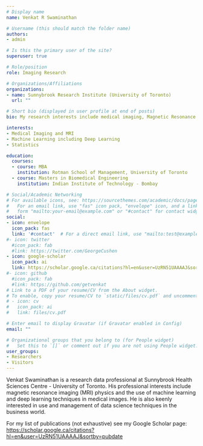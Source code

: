 ```yaml
---
# Display name
name: Venkat R Swaminathan

# Username (this should match the folder name)
authors:
- admin

# Is this the primary user of the site?
superuser: true

# Role/position
role: Imaging Research

# Organizations/Affiliations
organizations:
- name: Sunnybrook Research Institute (University of Toronto)
  url: ""

# Short bio (displayed in user profile at end of posts)
bio: My research interests include medical imaging, Magnetic Resonance Imaging (MRI), machine learning and statistics.

interests:
- Medical Imaging and MRI
- Machine Learning including Deep Learning
- Statistics

education:
  courses:
  - course: MBA
    institution: Rotman School of Management, University of Toronto
  - course: Masters in Biomedical Engineering
    institution: Indian Institute of Technology - Bombay

# Social/Academic Networking
# For available icons, see: https://sourcethemes.com/academic/docs/page-builder/#icons
#   For an email link, use "fas" icon pack, "envelope" icon, and a link in the
#   form "mailto:your-email@example.com" or "#contact" for contact widget.
social:
- icon: envelope
  icon_pack: fas
  link: '#contact'  # For a direct email link, use "mailto:test@example.org".
#- icon: twitter
  #icon_pack: fab
  #link: https://twitter.com/GeorgeCushen
- icon: google-scholar
  icon_pack: ai
  link: https://scholar.google.ca/citations?hl=en&user=UzRN51UAAAAJ&sortby=pubdate
#- icon: github
  #icon_pack: fab
  #link: https://github.com/getvenkat
# Link to a PDF of your resume/CV from the About widget.
# To enable, copy your resume/CV to `static/files/cv.pdf` and uncomment the lines below.
# - icon: cv
#   icon_pack: ai
#   link: files/cv.pdf

# Enter email to display Gravatar (if Gravatar enabled in Config)
email: ""

# Organizational groups that you belong to (for People widget)
#   Set this to `[]` or comment out if you are not using People widget.
user_groups:
- Researchers
- Visitors
---
```


Venkat Swaminathan is a research data professional at Sunnybrook Health Sciences Centre - University of Toronto. His professional interests include magnetic resonance imaging (MRI) physics and the use of machine learning and deep learning techniques in medical images. He is also keenly interested in use and management of data science techniques in the business world.

For my list of publications (not exhaustive) see my Google Scholar page: 
https://scholar.google.ca/citations?hl=en&user=UzRN51UAAAAJ&sortby=pubdate
